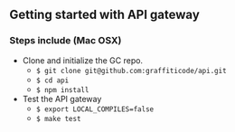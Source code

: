 ## Getting started with API gateway

### Steps include (Mac OSX)

* Clone and initialize the GC repo.
  * `$ git clone git@github.com:graffiticode/api.git`
  * `$ cd api`
  * `$ npm install`
* Test the API gateway
  * `$ export LOCAL_COMPILES=false`
  * `$ make test`
